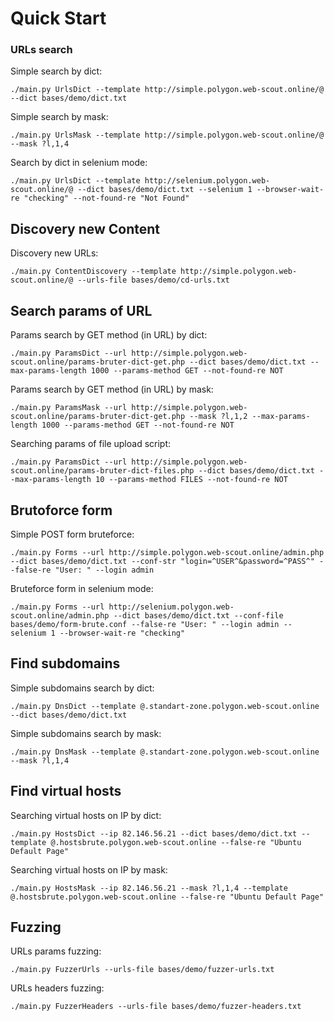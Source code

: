 # Quick Start

### URLs search

Simple search by dict:

```text
./main.py UrlsDict --template http://simple.polygon.web-scout.online/@ --dict bases/demo/dict.txt
```

Simple search by mask:

```text
./main.py UrlsMask --template http://simple.polygon.web-scout.online/@ --mask ?l,1,4
```

Search by dict in selenium mode:

```text
./main.py UrlsDict --template http://selenium.polygon.web-scout.online/@ --dict bases/demo/dict.txt --selenium 1 --browser-wait-re "checking" --not-found-re "Not Found"
```

## Discovery new Content

Discovery new URLs:

```text
./main.py ContentDiscovery --template http://simple.polygon.web-scout.online/@ --urls-file bases/demo/cd-urls.txt 
```

## Search params of URL 

Params search by GET method \(in URL\) by dict:

```text
./main.py ParamsDict --url http://simple.polygon.web-scout.online/params-bruter-dict-get.php --dict bases/demo/dict.txt --max-params-length 1000 --params-method GET --not-found-re NOT
```

Params search by GET method \(in URL\) by mask:

```text
./main.py ParamsMask --url http://simple.polygon.web-scout.online/params-bruter-dict-get.php --mask ?l,1,2 --max-params-length 1000 --params-method GET --not-found-re NOT
```

Searching params of file upload script:

```text
./main.py ParamsDict --url http://simple.polygon.web-scout.online/params-bruter-dict-files.php --dict bases/demo/dict.txt --max-params-length 10 --params-method FILES --not-found-re NOT
```

## Brutoforce form

Simple POST form bruteforce:

```text
./main.py Forms --url http://simple.polygon.web-scout.online/admin.php --dict bases/demo/dict.txt --conf-str "login=^USER^&password=^PASS^" --false-re "User: " --login admin
```

Bruteforce form in selenium mode:

```text
./main.py Forms --url http://selenium.polygon.web-scout.online/admin.php --dict bases/demo/dict.txt --conf-file bases/demo/form-brute.conf --false-re "User: " --login admin --selenium 1 --browser-wait-re "checking"
```

## Find subdomains

Simple subdomains search by dict:

```text
./main.py DnsDict --template @.standart-zone.polygon.web-scout.online --dict bases/demo/dict.txt
```

Simple subdomains search by mask:

```text
./main.py DnsMask --template @.standart-zone.polygon.web-scout.online --mask ?l,1,4
```

## Find virtual hosts

Searching virtual hosts on IP by dict:

```text
./main.py HostsDict --ip 82.146.56.21 --dict bases/demo/dict.txt --template @.hostsbrute.polygon.web-scout.online --false-re "Ubuntu Default Page"
```

Searching virtual hosts on IP by mask:

```text
./main.py HostsMask --ip 82.146.56.21 --mask ?l,1,4 --template @.hostsbrute.polygon.web-scout.online --false-re "Ubuntu Default Page"
```


## Fuzzing

URLs params fuzzing:

```text
./main.py FuzzerUrls --urls-file bases/demo/fuzzer-urls.txt
```

URLs headers fuzzing:

```text
./main.py FuzzerHeaders --urls-file bases/demo/fuzzer-headers.txt
```